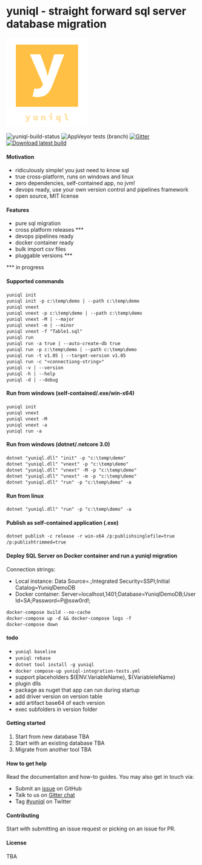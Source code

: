 
# yuniql - straight forward sql server database migration
![yuniql-logo](yuniql-logo.png)

![yuniql-build-status](https://ci.appveyor.com/api/projects/status/e6hqrhqa6d1lnma0?svg=true)
![AppVeyor tests (branch)](https://img.shields.io/appveyor/tests/rdagumampan/yuniql)
[![Gitter](https://img.shields.io/gitter/room/yuniql/yuniql)](https://gitter.im/yuniql/yuniql)
[![Download latest build](https://ci.appveyor.com/api/projects/status/32r7s2skrgm9ubva?svg=true&passingText=Download%20latest-win-x64)](https://ci.appveyor.com/api/projects/rdagumampan/yuniql/artifacts/yuniql-nightly.zip)

#### Motivation

- ridiculously simple! you just need to know sql
- true cross-platform, runs on windows and linux
- zero dependencies, self-contained app, no jvm!
- devops ready, use your own version control and pipelines framework
- open source, MIT license

#### Features
- pure sql migration
- cross platform releases ***
- devops pipelines ready
- docker container ready
- bulk import csv files
- pluggable versions ***

*** in progress

#### Supported commands
```console
yuniql init
yuniql init -p c:\temp\demo | --path c:\temp\demo
yuniql vnext
yuniql vnext -p c:\temp\demo | --path c:\temp\demo
yuniql vnext -M | --major
yuniql vnext -m | --minor
yuniql vnext -f "Table1.sql"
yuniql run
yuniql run -a true | --auto-create-db true
yuniql run -p c:\temp\demo | --path c:\temp\demo
yuniql run -t v1.05 | --target-version v1.05
yuniql run -c "<connectiong-string>"
yuniql -v | --version
yuniql -h | --help
yuniql -d | --debug
```

#### Run from windows (self-contained/.exe/win-x64)
```console
yuniql init
yuniql vnext
yuniql vnext -M
yuniql vnext -a
yuniql run -a
```

#### Run from windows (dotnet/.netcore 3.0)
```console
dotnet "yuniql.dll" "init" -p "c:\temp\demo"
dotnet "yuniql.dll" "vnext" -p "c:\temp\demo"
dotnet "yuniql.dll" "vnext" -M -p "c:\temp\demo"
dotnet "yuniql.dll" "vnext" -m -p "c:\temp\demo"
dotnet "yuniql.dll" "run" -p "c:\temp\demo" -a
```

#### Run from linux
```console
dotnet "yuniql.dll" "run" -p "c:\temp\demo" -a
```

#### Publish as self-contained application (.exe)
```console
dotnet publish -c release -r win-x64 /p:publishsinglefile=true /p:publishtrimmed=true
```

#### Deploy SQL Server on Docker container and run a yuniql migration

Connection strings:
- Local instance: Data Source=.;Integrated Security=SSPI;Initial Catalog=YuniqlDemoDB
- Docker container: Server=localhost,1401;Database=YuniqlDemoDB;User Id=SA;Password=P@ssw0rd!;

```console
docker-compose build --no-cache
docker-compose up -d && docker-compose logs -f
docker-compose down
```

#### todo
- `yuniql baseline`
- `yuniql rebase`
- `dotnet tool install -g yuniql`
- `docker compose-up yuniql-integration-tests.yml`
- support placeholders ${ENV.VariableName}, ${VariableleName}
- plugin dlls
- package as nuget that app can run during startup
- add driver version on version table
- add artifact base64 of each version
- exec subfolders in version folder

#### Getting started
1. Start from new database TBA
2. Start with an existing database TBA
3. Migrate from another tool TBA

#### How to get help
Read the documentation and how-to guides. You may also get in touch via:
- Submit an [issue](https://github.com/rdagumampan/yuniql/issues/new) on GitHub
- Talk to us on [Gitter chat](https://gitter.im/yuniql/community)
- Tag [#yuniql](https://twitter.com/) on Twitter

#### Contributing
Start with submitting an issue request or picking on an issue for PR.

#### License
TBA


